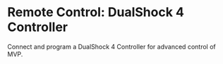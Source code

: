 # Remote Control: DualShock 4 Controller

Connect and program a DualShock 4 Controller for advanced control of MVP.
